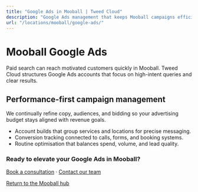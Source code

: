 ```yaml
---
title: "Google Ads in Mooball | Tweed Cloud"
description: "Google Ads management that keeps Mooball campaigns efficient and measurable."
url: "/locations/mooball/google-ads/"
---
```


# Mooball Google Ads

Paid search can reach motivated customers quickly in Mooball. Tweed Cloud structures Google Ads accounts that focus on high-intent queries and clear results.

## Performance-first campaign management

We continually refine copy, audiences, and bidding so your advertising budget stays aligned with revenue goals.

- Account builds that group services and locations for precise messaging.
- Conversion tracking connected to calls, forms, and booking systems.
- Routine optimisation that balances spend, volume, and lead quality.

### Ready to elevate your Google Ads in Mooball?

[Book a consultation](/consultation/) · [Contact our team](/contact/)

[Return to the Mooball hub](/locations/mooball/)
